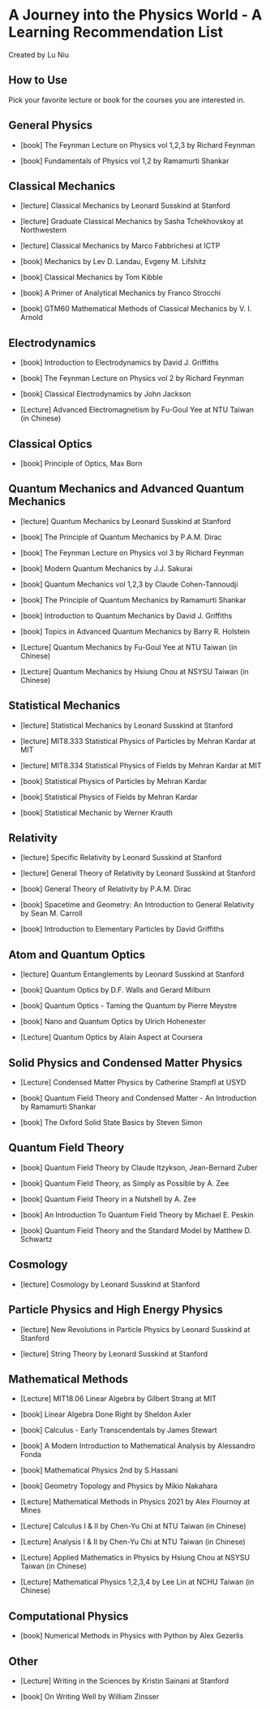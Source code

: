 # A Journey into the Physics World - A Learning Recommendation List

Created by Lu Niu

## How to Use

Pick your favorite lecture or book for the courses you are interested in.

## General Physics

* [book] The Feynman Lecture on Physics vol 1,2,3 by Richard Feynman

* [book] Fundamentals of Physics vol 1,2 by Ramamurti Shankar

## Classical Mechanics

* [lecture] Classical Mechanics by Leonard Susskind at Stanford

* [lecture] Graduate Classical Mechanics by Sasha Tchekhovskoy at Northwestern

* [lecture] Classical Mechanics by Marco Fabbrichesi at ICTP

* [book] Mechanics by Lev D. Landau, Evgeny M. Lifshitz

* [book] Classical Mechanics by Tom Kibble

* [book] A Primer of Analytical Mechanics by Franco Strocchi

* [book] GTM60 Mathematical Methods of Classical Mechanics by V. I. Arnold

## Electrodynamics

* [book] Introduction to Electrodynamics by David J. Griffiths

* [book] The Feynman Lecture on Physics vol 2 by Richard Feynman

* [book] Classical Electrodynamics by John Jackson

* [Lecture] Advanced Electromagnetism by Fu-Goul Yee at NTU Taiwan (in Chinese)

## Classical Optics

* [book] Principle of Optics, Max Born

## Quantum Mechanics and Advanced Quantum Mechanics

* [lecture] Quantum Mechanics by Leonard Susskind at Stanford

* [book] The Principle of Quantum Mechanics by P.A.M. Dirac

* [book] The Feynman Lecture on Physics vol 3 by Richard Feynman

* [book] Modern Quantum Mechanics by J.J. Sakurai

* [book] Quantum Mechanics vol 1,2,3 by Claude Cohen-Tannoudji

* [book] The Principle of Quantum Mechanics by Ramamurti Shankar

* [book] Introduction to Quantum Mechanics by David J. Griffiths

* [book] Topics in Advanced Quantum Mechanics by Barry R. Holstein

* [Lecture] Quantum Mechanics by Fu-Goul Yee at NTU Taiwan (in Chinese)

* [Lecture] Quantum Mechanics by Hsiung Chou at NSYSU Taiwan (in Chinese)

## Statistical Mechanics

* [lecture] Statistical Mechanics by Leonard Susskind at Stanford

* [lecture] MIT8.333 Statistical Physics of Particles by Mehran Kardar at MIT

* [lecture] MIT8.334 Statistical Physics of Fields by Mehran Kardar at MIT

* [book] Statistical Physics of Particles by Mehran Kardar

* [book] Statistical Physics of Fields by Mehran Kardar

* [book] Statistical Mechanic by Werner Krauth

## Relativity

* [lecture] Specific Relativity by Leonard Susskind at Stanford

* [lecture] General Theory of Relativity by Leonard Susskind at Stanford

* [book] General Theory of Relativity by P.A.M. Dirac

* [book] Spacetime and Geometry: An Introduction to General Relativity by Sean M. Carroll

* [book] Introduction to Elementary Particles by David Griffiths

## Atom and Quantum Optics

* [lecture] Quantum Entanglements by Leonard Susskind at Stanford

* [book] Quantum Optics by D.F. Walls and Gerard Milburn

* [book] Quantum Optics - Taming the Quantum by Pierre Meystre

* [book] Nano and Quantum Optics by Ulrich Hohenester

* [Lecture] Quantum Optics by Alain Aspect at Coursera

## Solid Physics and Condensed Matter Physics

* [Lecture] Condensed Matter Physics by Catherine Stampfl at USYD

* [book] Quantum Field Theory and Condensed Matter - An Introduction by Ramamurti Shankar

* [book] The Oxford Solid State Basics by Steven Simon

## Quantum Field Theory

* [book] Quantum Field Theory by Claude Itzykson, Jean-Bernard Zuber

* [book] Quantum Field Theory, as Simply as Possible by A. Zee

* [book] Quantum Field Theory in a Nutshell by A. Zee

* [book] An Introduction To Quantum Field Theory by Michael E. Peskin

* [book] Quantum Field Theory and the Standard Model by Matthew D. Schwartz

## Cosmology

* [lecture] Cosmology by Leonard Susskind at Stanford

## Particle Physics and High Energy Physics

* [lecture] New Revolutions in Particle Physics by Leonard Susskind at Stanford

* [lecture] String Theory by Leonard Susskind at Stanford

## Mathematical Methods

* [Lecture] MIT18.06 Linear Algebra by Gilbert Strang at MIT

* [book] Linear Algebra Done Right by Sheldon Axler

* [book] Calculus - Early Transcendentals by James Stewart

* [book] A Modern Introduction to Mathematical Analysis by Alessandro Fonda

* [book] Mathematical Physics 2nd by S.Hassani

* [book] Geometry Topology and Physics by Mikio Nakahara

* [Lecture] Mathematical Methods in Physics 2021 by Alex Flournoy at Mines

* [Lecture] Calculus I & II by Chen-Yu Chi at NTU Taiwan (in Chinese)

* [Lecture] Analysis I & II by Chen-Yu Chi at NTU Taiwan (in Chinese)

* [Lecture] Applied Mathematics in Physics by Hsiung Chou at NSYSU Taiwan (in Chinese)

* [Lecture] Mathematical Physics 1,2,3,4 by Lee Lin at NCHU Taiwan (in Chinese)

## Computational Physics

* [book] Numerical Methods in Physics with Python by Alex Gezerlis

## Other

* [Lecture] Writing in the Sciences by Kristin Sainani at Stanford

* [book] On Writing Well by William Zinsser
